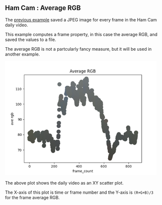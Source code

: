 
## Ham Cam : Average RGB

The [previous example](../hcc_01_extract_jpegs/) saved a JPEG image for every frame in the Ham Cam daily video.

This example computes a frame property, in this case the average RGB, and saved the values to a file.

The average RGB is not a partcularly fancy measure, but it will be used in another example.

<img src="xy_rgb.png" width=500px>

The above plot shows the daily video as an XY scatter plot.

The X-axis of this plot is time or frame number and the Y-axis is ```(R+G+B)/3``` for the frame average RGB.

